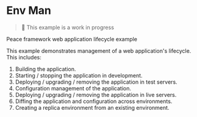 # Env Man

> 🚧 This example is a work in progress

Peace framework web application lifecycle example

This example demonstrates management of a web application's lifecycle. This
includes:

1. Building the application.
2. Starting / stopping the application in development.
3. Deploying / upgrading / removing the application in test servers.
4. Configuration management of the application.
5. Deploying / upgrading / removing the application in live servers.
6. Diffing the application and configuration across environments.
7. Creating a replica environment from an existing environment.
